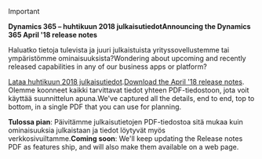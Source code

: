 > [!IMPORTANT]
> <span data-ttu-id="3ffbb-101">**Dynamics 365 – huhtikuun 2018 julkaisutiedot**</span><span class="sxs-lookup"><span data-stu-id="3ffbb-101">**Announcing the Dynamics 365 April '18 release notes**</span></span>
>
> <span data-ttu-id="3ffbb-102">Haluatko tietoja tulevista ja juuri julkaistuista yrityssovellustemme tai ympäristömme ominaisuuksista?</span><span class="sxs-lookup"><span data-stu-id="3ffbb-102">Wondering about upcoming and recently released capabilities in any of our business apps or platform?</span></span>
>
> <span data-ttu-id="3ffbb-103">[Lataa huhtikuun 2018 julkaisutiedot](https://go.microsoft.com/fwlink/?linkid=870424).</span><span class="sxs-lookup"><span data-stu-id="3ffbb-103">[Download the April '18 release notes](https://go.microsoft.com/fwlink/?linkid=870424).</span></span> <span data-ttu-id="3ffbb-104">Olemme koonneet kaikki tarvittavat tiedot yhteen PDF-tiedostoon, jota voit käyttää suunnittelun apuna.</span><span class="sxs-lookup"><span data-stu-id="3ffbb-104">We've captured all the details, end to end, top to bottom, in a single PDF that you can use for planning.</span></span>  
>
> <span data-ttu-id="3ffbb-105">**Tulossa pian**: Päivitämme julkaisutietojen PDF-tiedostoa sitä mukaa kuin ominaisuuksia julkaistaan ja tiedot löytyvät myös verkkosivuiltamme.</span><span class="sxs-lookup"><span data-stu-id="3ffbb-105">**Coming soon**: We'll keep updating the Release notes PDF as features ship, and will also make them available on a web page.</span></span> 
